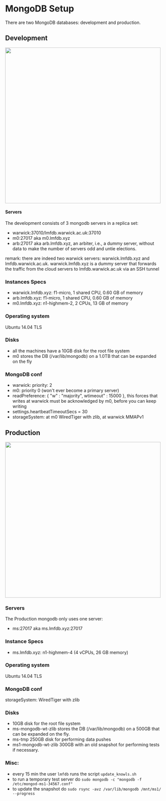 # MongoDB Setup

There are two MongoDB databases: development and production.


## Development


<a href="images/lmfdb0.png"><img src="images/lmfdb0.png"  height="500"  ></a>



#### Servers
The development consists of 3 mongodb servers in a replica set:
* warwick:37010/lmfdb.warwick.ac.uk:37010
* m0:27017 aka m0.lmfdb.xyz
* arb:27017 aka arb.lmfdb.xyz, an arbiter, i.e., a dummy server, without data to make the number of servers odd and untie elections.

remark: there are indeed two warwick servers:
warwick.lmfdb.xyz and lmfdb.warwick.ac.uk.
warwick.lmfdb.xyz is a dummy server that forwards the traffic from the cloud servers to lmfdb.warwick.ac.uk via an SSH tunnel


### Instances Specs
* warwick.lmfdb.xyz: f1-micro, 1 shared CPU, 0.60 GB of memory
* arb.lmfdb.xyz: f1-micro, 1 shared CPU, 0.60 GB of memory
* m0.lmfdb.xyz: n1-highmem-2, 2 CPUs, 13 GB of memory


### Operating system
Ubuntu 14.04 TLS

### Disks
* all the machines have a 10GB disk for the root file system
* m0 stores the DB  (/var/lib/mongodb) on a 1.0TB that can be expanded on the fly

### MongoDB conf
* warwick: priority: 2
* m0: priority 0 (won't ever become a primary server)
* readPreference: { "w" : "majority", wtimeout" : 15000 }, this forces that writes at warwick must be acknowledged by m0, before you can keep writing
* settings.heartbeatTimeoutSecs = 30
* storageSystem: at m0 WiredTiger with zlib, at warwick MMAPv1

## Production 

<a href="images/webserver.png"><img src="images/webserver.png"  height="500"  ></a>

### Servers
The Production mongodb only uses one server:
* ms:27017 aka ms.lmfdb.xyz:27017

### Instance Specs
* ms.lmfdb.xyz: n1-highmem-4 (4 vCPUs, 26 GB memory)

### Operating system
Ubuntu 14.04 TLS


### MongoDB conf
storageSystem: WiredTiger with zlib 

### Disks
* 10GB disk for the root file system
* ms-mongodb-wt-zlib stores the DB  (/var/lib/mongodb) on a 500GB that can be expanded on the fly.
* ms-tmp 250GB disk for performing data pushes
* ms1-mongodb-wt-zlib 300GB with an old snapshot for performing tests if necessary.


### Misc:
* every 15 min the user ```lmfdb``` runs the script ```update_knowls.sh```
* to run a temporary test server do ```sudo mongodb -c "mongodb -f /etc/mongod-ms1-34567.conf"```
* to update the snapshot do ```sudo rsync -avz /var/lib/mongodb /mnt/ms1/ --progress```

